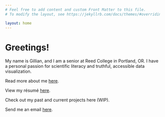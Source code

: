 ```yaml
---
# Feel free to add content and custom Front Matter to this file.
# To modify the layout, see https://jekyllrb.com/docs/themes/#overriding-theme-defaults

layout: home
---
```


# Greetings!

My name is Gillian, and I am a senior at Reed College in Portland, OR.
I have a personal passion for scientific literacy and truthful, accessible data visualization.

Read more about me <a href="/about/">here</a>.

View my r&eacute;sum&eacute; <a href="/resume/">here</a>.

Check out my past and current projects here (WIP).

Send me an email <a href="mailto:gillian.a.mcginnis@gmail.com">here</a>.